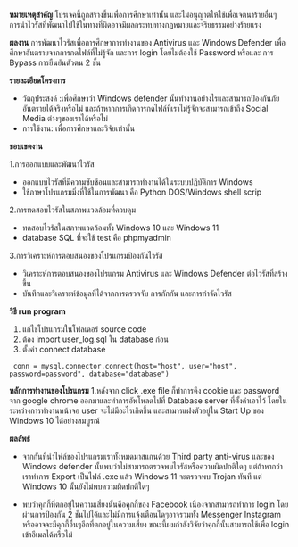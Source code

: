 
**หมายเหตุสำคัญ**
โปรเจคนี้ถูกสร้างขึ้นเพื่อการศึกษาเท่านั้น และไม่อนุญาตให้ใช้เพื่อเจตนาร้ายอื่นๆ การนำไวรัสที่พัฒนาไปใช้ในทางที่ผิดอาจมีผลกระทบทางกฎหมายและจริยธรรมอย่างร้ายแรง

**ผลงาน**
   การพัฒนาไวรัสเพื่อการศึกษาการทำงานของ Antivirus และ Windows Defender
   เพื่อศึกษาอันตรายจากการกดไฟล์ที่ไม่รู้จัก
   และการ login โดยไม่ต้องใช้ Password หรือและ การ Bypass การยืนยันตัวตน 2 ชั้น

**รายละเอียดโครงการ**
- วัตถุประสงค์ :เพื่อศึกษาว่า Windows defender นั้นทำงานอย่างไรและสามารถป้องกันภัยอันตรายได้จริงหรือไม่
   และถ้าหากการเกิดการกดไฟล์ที่เราไม่รู้จักจะสามารถเข้าถึง Social Media ต่างๆของเราได้หรือไม่
- การใช้งาน: เพื่อการศึกษาและวิจัยเท่านั้น

**ขอบเขตงาน**
 
 1.การออกแบบและพัฒนาไวรัส
- ออกแบบไวรัสที่มีความซับซ้อนและสามารถทำงานได้ในระบบปฏิบัติการ Windows
- ใช้ภาษาโปรแกรมมิ่งที่ใช้ในการพัฒนา คือ Python DOS/Windows shell scrip

2.การทดสอบไวรัสในสภาพแวดล้อมที่ควบคุม
- ทดสอบไวรัสในสภาพแวดล้อมทั้ง Windows 10 และ Windows 11
- database SQL ที่จะใช้ test คือ phpmyadmin 

3.การวิเคราะห์การตอบสนองของโปรแกรมป้องกันไวรัส
- วิเคราะห์การตอบสนองของโปรแกรม Antivirus และ Windows Defender ต่อไวรัสที่สร้างขึ้น
- บันทึกและวิเคราะห์ข้อมูลที่ได้จากการตรวจจับ การกักกัน และการกำจัดไวรัส

  
**วิธี run program**
1. แก้ไขโปรแกรมในโฟลเดอร์ source code
2. ต้อง import user_log.sql ใน database ก่อน
3. ตั้งค่า connect database
```
 conn = mysql.connector.connect(host="host", user="host", password=password", database="database")
 ```


**หลักการทำงานของโปรแกรม**
1.หลังจาก click .exe file ก็ทำการดึง cookie และ password จาก google chrome ออกมาและทำการอัพโหลดไปที่ Database server ที่ตั้งค่าเอาไว้ 
 โดยในระหว่างการทำงานหน้าจอ user จะไม่มีอะไรเกิดขึ้น และสามารแฝงตัวอยู่ใน Start Up ของ Windows 10 ได้อย่างสมบูรณ์

**ผลลัพธ์**
- จากกันที่นำไฟล์ของโปรแกรมเราทั้งหมดมาสแกนด้วย Third party anti-virus และของ Windows defender นั้นพบว่าไม่สามารถตรวจพบไวรัสหรือความผิดปกติใดๆ
  แต่ถ้าหากว่าเราทำการ Export เป็นไฟล์ .exe แล้ว Windows 11 จะตรวจพบ Trojan ทันที
  แต่ Windows 10 นั้นยังไม่พบความผิดปกติใดๆ
  
- พบว่าคุกกี้ที่ตกอยู่ในความเสี่ยงนั้นคือคุกกี้ของ Facebook เนื่องจากสามารถทำการ login โดยผ่านการป้องกัน 2 ชั้นไปได้และไม่มีการแจ้งเตือนใดๆอาจรวมทั้ง Messenger 
  Instagram หรืออาจจะมีคุกกี้อื่นๆอีกที่ตกอยู่ในความเสี่ยง ขณะนี้ผมกำลังวิจัยว่าคุกกี้นั้นสามารถใช้เพื่อ login เข้าอีเมลได้หรือไม่
